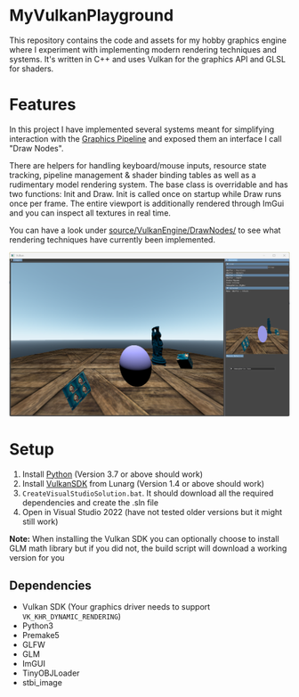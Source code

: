 # MyVulkanPlayground
This repository contains the code and assets for my hobby graphics engine where I experiment with implementing modern rendering techniques and systems. It's written in C++ and uses Vulkan for the graphics API and GLSL for shaders.

# Features
In this project I have implemented several systems meant for simplifying interaction with the [Graphics Pipeline](https://en.wikipedia.org/wiki/Graphics_pipeline) and exposed them an interface I call "Draw Nodes". 

There are helpers for handling keyboard/mouse inputs, resource state tracking, pipeline management & shader binding tables as well as a rudimentary model rendering system. The base class is overridable and has two functions: Init and Draw. Init is called once on startup while Draw runs once per frame. The entire viewport is additionally rendered through ImGui and you can inspect all textures in real time.

You can have a look under [source/VulkanEngine/DrawNodes/](https://github.com/hjelmw/MyVulkanPlayground/tree/main/source/VulkanEngine/DrawNodes
) to see what rendering techniques have currently been implemented.

![alt text](engine.png)

# Setup
1. Install [Python](https://www.python.org/downloads/) (Version 3.7 or above should work)
2. Install [VulkanSDK](https://vulkan.lunarg.com/) from Lunarg (Version 1.4 or above should work)
4. `CreateVisualStudioSolution.bat`. It should download all the required dependencies and create the .sln file
5. Open in Visual Studio 2022 (have not tested older versions but it might still work)


**Note:** When installing the Vulkan SDK you can optionally choose to install GLM math library but if you did not, the build script will download a working version for you

## Dependencies
* Vulkan SDK (Your graphics driver needs to support `VK_KHR_DYNAMIC_RENDERING`)
* Python3
* Premake5
* GLFW
* GLM
* ImGUI
* TinyOBJLoader
* stbi_image

